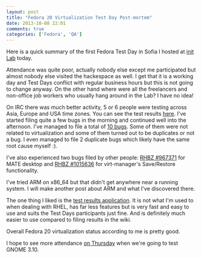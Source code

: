 ```yaml
---
layout: post
title: "Fedora 20 Virtualization Test Day Post-mortem"
date: 2013-10-08 22:01
comments: true
categories: ['Fedora', 'QA']
---
```


Here is a quick summary of the first Fedora Test Day in Sofia I hosted at
[init Lab](http://initlab.org) today.

Attendance was quite poor, actually nobody else except me participated but
almost nobody else visited the hackespace as well. I get that it is a
working day and Test Days conflict with regular business hours but this
is not going to change anyway. On the other hand where were all the freelancers
and non-office job workers who usually hang around in the Lab? I have no idea!

On IRC there was much better activity, 5 or 6 people were testing across
Asia, Europe and USA time zones. You can see the test results
[here](http://209.132.184.192/testdays/show_event?event_id=7).
I've started filing quite a few bugs in the morning and continued well into the
afternoon. I've managed to file a total of
[10 bugs](https://bugzilla.redhat.com/buglist.cgi?bug_id=1016435,1016449,1016488,1016530,1016604,1016613,1016648,1016663,1016704,1016715).
Some of them were not related to virtualization and some of them turned out to be
duplicates or not a bug. I even managed to file 2 duplicate bugs which likely have the
same root cause myself :). 

I've also experienced two bugs filed by other people:
[RHBZ #967371](https://bugzilla.redhat.com/show_bug.cgi?id=967371) for MATE desktop
and [RHBZ #1015636](https://bugzilla.redhat.com/show_bug.cgi?id=1015636) for
virt-manager's Save/Restore functionality.

I've tried ARM on x86_64 but that didn't get anywhere near a running system.
I will make another post about ARM and what I've discovered there.

The one thing I liked is the 
[test results application](http://209.132.184.192/testdays/show_event?event_id=7).
It is not what I'm used to when dealing with RHEL, has far less features but is
very fast and easy to use and suits the Test Days participants just fine.
And is definitely much easier to use compared to filing results in the wiki.

Overall Fedora 20 virtualization status according to me is pretty good.

I hope to see more attendance [on Thursday](http://initlab.org/event/gnome-test-day)
when we're going to test GNOME 3.10.
